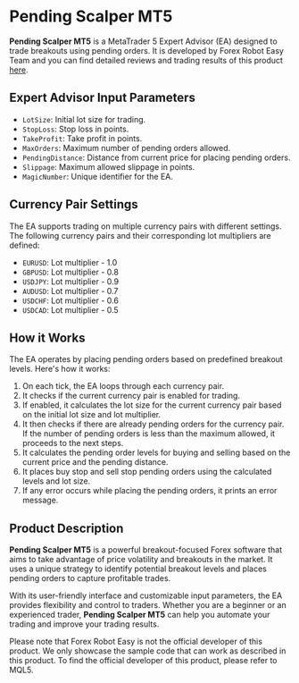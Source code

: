 # Pending Scalper MT5

**Pending Scalper MT5** is a MetaTrader 5 Expert Advisor (EA) designed to trade breakouts using pending orders. It is developed by Forex Robot Easy Team and you can find detailed reviews and trading results of this product [here](https://forexroboteasy.com/forex-robot-review/pending-scalper-mt5-review-breakout-focused-forex-software/).

## Expert Advisor Input Parameters

- `LotSize`: Initial lot size for trading.
- `StopLoss`: Stop loss in points.
- `TakeProfit`: Take profit in points.
- `MaxOrders`: Maximum number of pending orders allowed.
- `PendingDistance`: Distance from current price for placing pending orders.
- `Slippage`: Maximum allowed slippage in points.
- `MagicNumber`: Unique identifier for the EA.

## Currency Pair Settings

The EA supports trading on multiple currency pairs with different settings. The following currency pairs and their corresponding lot multipliers are defined:

- `EURUSD`: Lot multiplier - 1.0
- `GBPUSD`: Lot multiplier - 0.8
- `USDJPY`: Lot multiplier - 0.9
- `AUDUSD`: Lot multiplier - 0.7
- `USDCHF`: Lot multiplier - 0.6
- `USDCAD`: Lot multiplier - 0.5

## How it Works

The EA operates by placing pending orders based on predefined breakout levels. Here's how it works:

1. On each tick, the EA loops through each currency pair.
2. It checks if the current currency pair is enabled for trading.
3. If enabled, it calculates the lot size for the current currency pair based on the initial lot size and lot multiplier.
4. It then checks if there are already pending orders for the currency pair. If the number of pending orders is less than the maximum allowed, it proceeds to the next steps.
5. It calculates the pending order levels for buying and selling based on the current price and the pending distance.
6. It places buy stop and sell stop pending orders using the calculated levels and lot size.
7. If any error occurs while placing the pending orders, it prints an error message.

## Product Description

**Pending Scalper MT5** is a powerful breakout-focused Forex software that aims to take advantage of price volatility and breakouts in the market. It uses a unique strategy to identify potential breakout levels and places pending orders to capture profitable trades.

With its user-friendly interface and customizable input parameters, the EA provides flexibility and control to traders. Whether you are a beginner or an experienced trader, **Pending Scalper MT5** can help you automate your trading and improve your trading results.

Please note that Forex Robot Easy is not the official developer of this product. We only showcase the sample code that can work as described in this product. To find the official developer of this product, please refer to MQL5.
